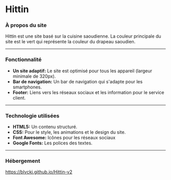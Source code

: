 # Hittin

### À propos du site 

Hittin est une site basé sur la cuisine saoudienne. La couleur principale du site est le vert qui représente la couleur du drapeau saoudien.

---

### Fonctionnalité
- **Un site adaptif:** Le site est optimisé pour tous les appareil (largeur minimale de 320px).
- **Bar de navigation:** Un bar de navigation qui s'adapte pour les smartphones.
- **Footer:** Liens vers les réseaux sociaux et les information pour le service client.
 
---

### Technologie utilisées

- **HTML5:** Un contenu structuré.
- **CSS:** Pour le style, les animations et le design du site.
- **Font Awesome:** Icônes pour les réseaux sociaux
- **Google Fonts:** Les polices des textes.

---

### Hébergement

https://blvcki.github.io/Hittin-v2
